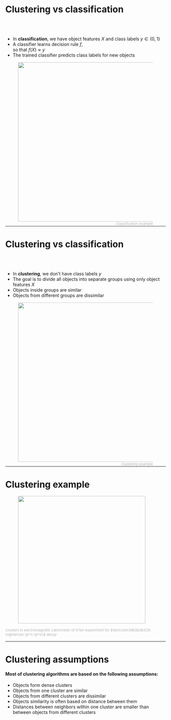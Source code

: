 # Clustering vs classification

<br>
<br>
<div class="grid grid-cols-[5fr,4fr] gap-10">
<div>

* In **classification**, we have object
features $X$ and class labels $y \in \{0, 1\}$
* A classifier learns decision rule $f$,<br> so
that $f(X) \approx y$
* The trained classifier predicts class
labels for new objects
</div>
<div>
  <figure>
    <img src="/classification_example.png" style="width: 500px !important;">
    <figcaption style="color:#b3b3b3ff; font-size: 11px; float: right;"><span>Classification example</span>
    </figcaption>
  </figure>
</div>
</div>

---

# Clustering vs classification

<br>
<br>
<div class="grid grid-cols-[5fr,4fr] gap-10">
<div>

* In **clustering**, we don’t have class
labels $y$
* The goal is to divide all objects into
separate groups using only object
features $X$
* Objects inside groups are similar
* Objects from different groups are
dissimilar
</div>
<div>
  <figure>
    <img src="/clustering_example.png" style="width: 500px !important;">
    <figcaption style="color:#b3b3b3ff; font-size: 11px; float: right;"><span>Clustering example</span>
    </figcaption>
  </figure>
</div>
</div>

---

# Clustering example

<div>
  <figure>
    <img src="/em_clusters_example.png" style="width: 400px !important;">
<!--     <figcaption style="color:#b3b3b3ff; font-size: 11px; float: center;"><span>
    Clusters in electromagnetic calorimeter of KTeV experiment for $K \rightarrow \pi^0 \pi^0$ decay
  </span>
    </figcaption> -->
  </figure>
</div>
<div style="color:#b3b3b3ff; font-size: 11px; float: center;">

Clusters in electromagnetic calorimeter of KTeV experiment for $\textcolor{#B3B3B3}{K \rightarrow \pi^0 \pi^0}$ decay
  </div>

---

# Clustering assumptions

#### Most of clustering algorithms are based on the following assumptions:

* Objects form dense clusters
* Objects from one cluster are similar
* Objects from different clusters are dissimilar
* Objects similarity is often based on distance between them
* Distances between neighbors within one cluster are smaller than between
objects from different clusters